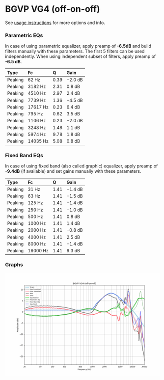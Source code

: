 # BGVP VG4 (off-on-off)
See [usage instructions](https://github.com/jaakkopasanen/AutoEq#usage) for more options and info.

### Parametric EQs
In case of using parametric equalizer, apply preamp of **-6.5dB** and build filters manually
with these parameters. The first 5 filters can be used independently.
When using independent subset of filters, apply preamp of **-6.5 dB**.

| Type    | Fc       |    Q | Gain    |
|:--------|:---------|:-----|:--------|
| Peaking | 62 Hz    | 0.39 | -2.0 dB |
| Peaking | 3182 Hz  | 2.31 | 0.8 dB  |
| Peaking | 4510 Hz  | 2.97 | 2.4 dB  |
| Peaking | 7739 Hz  | 1.36 | -4.5 dB |
| Peaking | 17617 Hz | 0.23 | 6.4 dB  |
| Peaking | 795 Hz   | 0.62 | 3.5 dB  |
| Peaking | 1106 Hz  | 0.23 | -2.0 dB |
| Peaking | 3248 Hz  | 1.48 | 1.1 dB  |
| Peaking | 5974 Hz  | 9.78 | 1.8 dB  |
| Peaking | 14035 Hz | 5.08 | 0.8 dB  |

### Fixed Band EQs
In case of using fixed band (also called graphic) equalizer, apply preamp of **-9.4dB**
(if available) and set gains manually with these parameters.

| Type    | Fc       |    Q | Gain    |
|:--------|:---------|:-----|:--------|
| Peaking | 31 Hz    | 1.41 | -1.4 dB |
| Peaking | 63 Hz    | 1.41 | -1.5 dB |
| Peaking | 125 Hz   | 1.41 | -1.4 dB |
| Peaking | 250 Hz   | 1.41 | -1.0 dB |
| Peaking | 500 Hz   | 1.41 | 0.8 dB  |
| Peaking | 1000 Hz  | 1.41 | 1.4 dB  |
| Peaking | 2000 Hz  | 1.41 | -0.8 dB |
| Peaking | 4000 Hz  | 1.41 | 2.5 dB  |
| Peaking | 8000 Hz  | 1.41 | -1.4 dB |
| Peaking | 16000 Hz | 1.41 | 9.3 dB  |

### Graphs
![](./BGVP%20VG4%20(off-on-off).png)